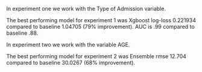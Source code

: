 In experiment one we work with the Type of Admission variable. 

The best performing model for experiment 1 was Xgboost log-loss 0.221934
compared to baseline 1.04705 (79% improvement). AUC is .99 compared to baseline .88.

In experiment two we work with the variable AGE.

The best performing model for experiment 2 was Ensemble rmse 12.704 
compared to baseline 30.0267 (68% improvement).
